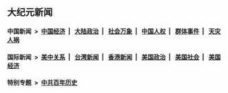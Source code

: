 ## 大纪元新闻

#### 中国新闻 &nbsp;>&nbsp; [中国经济](indexes/ncid283/README.md?09160445) &nbsp;| &nbsp; [大陆政治](indexes/ncid277/README.md?09160445) &nbsp;| &nbsp; [社会万象](indexes/ncid282/README.md?09160445) &nbsp;| &nbsp; [中国人权](indexes/ncid278/README.md?09160445) &nbsp;| &nbsp; [群体事件](indexes/ncid279/README.md?09160445) &nbsp;| &nbsp; [天灾人祸](indexes/ncid280/README.md?09160445)

#### 国际新闻 &nbsp;>&nbsp; [美中关系](indexes/nf1412576/README.md?09160445) &nbsp;| &nbsp; [台湾新闻](indexes/ncid1349361/README.md?09160445) &nbsp;| &nbsp; [香港新闻](indexes/ncid1349362/README.md?09160445) &nbsp;| &nbsp; [美国政治](indexes/ncid1078159/README.md?09160445) &nbsp;| &nbsp; [美国社会](indexes/ncid1078160/README.md?09160445) &nbsp;| &nbsp; [美国经济](indexes/ncid1078158/README.md?09160445)

#### 特别专题 &nbsp;>&nbsp; [中共百年历史](https://github.com/easy2view/epoch-special/blob/master/README.md?09160445)  
